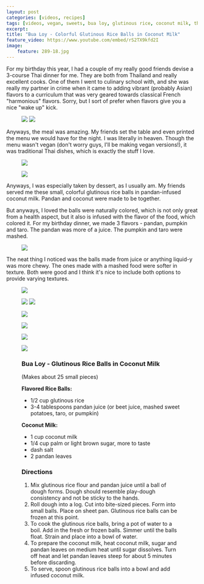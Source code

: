 ```yaml
---
layout: post
categories: [videos, recipes]
tags: [videos, vegan, sweets, bua loy, glutinous rice, coconut milk, thai]
excerpt: 
title: "Bua Loy - Colorful Glutinous Rice Balls in Coconut Milk"
feature_video: https://www.youtube.com/embed/rS2TX9kfd2I
image:
    feature: 289-18.jpg
---
```


For my birthday this year, I had a couple of my really good friends devise a 3-course Thai dinner for me.  They are both from Thailand and really excellent cooks.  One of them I went to culinary school with, and she was really my partner in crime when it came to adding vibrant (probably Asian) flavors to a curriculum that was very geared towards classical French "harmonious" flavors.  Sorry, but I sort of prefer when flavors give you a nice "wake up" kick.

<figure class="half">
<img src="/images/289-13.jpg">
<img src="/images/289-14.jpg">
</figure>

Anyways, the meal was amazing.  My friends set the table and even printed the menu we would have for the night.  I was literally in heaven.  Though the menu wasn't vegan (don't worry guys, I'll be making vegan versions!), it was traditional Thai dishes, which is exactly the stuff I love.

<figure>
    <img src="/images/289-16.jpg">
</figure> 

<figure>
    <img src="/images/289-15.jpg">
</figure> 


Anyways, I was especially taken by dessert, as I usually am.  My friends served me these small, colorful glutinous rice balls in pandan-infused coconut milk.  Pandan and coconut were made to be together.  

But anyways, I loved the balls were naturally colored, which is not only great from a health aspect, but it also is infused with the flavor of the food, which colored it.  For my birthday dinner, we made 3 flavors - pandan, pumpkin and taro.  The pandan was more of a juice.  The pumpkin and taro were mashed.

<figure>
    <img src="/images/289-5.jpg">
</figure> 

The neat thing I noticed was the balls made from juice or anything liquid-y was more chewy.  The ones made with a mashed food were softer in texture.  Both were good and I think it's nice to include both options to provide varying textures.

<figure>
    <img src="/images/289-1.jpg">
</figure> 

<figure class="half">
<img src="/images/289-2.jpg">
<img src="/images/289-6.jpg">
</figure>

<figure>
    <img src="/images/289-8.jpg">
</figure> 

<figure>
    <img src="/images/289-9.jpg">
</figure> 

<figure>
    <img src="/images/289-1.jpg">
</figure> 

<figure>
    <img src="/images/289-12.jpg">
</figure> 


<figure class="ingredients" markdown="1">

### Bua Loy - Glutinous Rice Balls in Coconut Milk
(Makes about 25 small pieces)

__Flavored Rice Balls:__

- 1/2 cup glutinous rice
- 3-4 tablespoons pandan juice (or beet juice, mashed sweet potatoes, taro, or pumpkin)

__Coconut Milk:__

- 1 cup coconut milk
- 1/4 cup palm or light brown sugar, more to taste
- dash salt
- 2 pandan leaves


</figure>

<figure class="directions" markdown="1">

### Directions

1. Mix glutinous rice flour and pandan juice until a ball of dough forms.  Dough should resemble play-dough consistency and not be sticky to the hands.
2. Roll dough into a log.  Cut into bite-sized pieces.  Form into small balls.  Place on sheet pan.  Glutinous rice balls can be frozen at this point.
3. To cook the glutinous rice balls, bring a pot of water to a boil.  Add in the fresh or frozen balls.  Simmer until the balls float.  Strain and place into a bowl of water.
4. To prepare the coconut milk, heat coconut milk, sugar and pandan leaves on medium heat until sugar dissolves.  Turn off heat and let pandan leaves steep for about 5 minutes before discarding.
5. To serve, spoon glutinous rice balls into a bowl and add infused coconut milk.  
</figure>